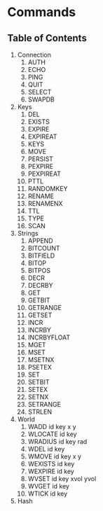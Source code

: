 # Commands

## Table of Contents
1. Connection
    1. AUTH
    2. ECHO
    3. PING
    4. QUIT
    5. SELECT
    6. SWAPDB
2. Keys
    1. DEL
    2. EXISTS
    3. EXPIRE
    4. EXPIREAT
    5. KEYS
    6. MOVE
    7. PERSIST
    8. PEXPIRE
    9. PEXPIREAT
    10. PTTL
    11. RANDOMKEY
    12. RENAME
    13. RENAMENX
    14. TTL
    15. TYPE
    16. SCAN
3. Strings
    1. APPEND
    2. BITCOUNT
    3. BITFIELD
    4. BITOP
    5. BITPOS
    6. DECR
    7. DECRBY
    8. GET
    9. GETBIT
    10. GETRANGE
    11. GETSET
    12. INCR
    13. INCRBY
    14. INCRBYFLOAT
    15. MGET
    16. MSET
    17. MSETNX
    18. PSETEX
    19. SET
    20. SETBIT
    21. SETEX
    22. SETNX
    23. SETRANGE
    24. STRLEN
4. World
    1. WADD id key x y
    2. WLOCATE id key
    3. WRADIUS id key rad
    4. WDEL id key
    5. WMOVE id key x y
    6. WEXISTS id key
    7. WEXPIRE id key
    8. WVSET id key xvol yvol
    9. WVGET id key
    10. WTICK id key
5. Hash

